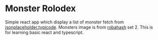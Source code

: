 # Monster Rolodex

Simple react app which display a list of monster fetch from [jsonplaceholder.typicode](https://jsonplaceholder.typicode.com/).
Monsters image is from [robahash](https://robohash.org/) set 2. This is for learning basic react and typescript.
